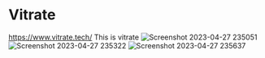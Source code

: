 # Vitrate
https://www.vitrate.tech/
This is vitrate
![Screenshot 2023-04-27 235051](https://user-images.githubusercontent.com/114430264/234958572-a149e026-3f67-478d-9a30-dcd747697e91.png)
![Screenshot 2023-04-27 235322](https://user-images.githubusercontent.com/114430264/234958592-9d28cd97-2f14-4b50-8a91-e71ed1b23363.png)
![Screenshot 2023-04-27 235637](https://user-images.githubusercontent.com/114430264/234958602-21e7d41e-4402-418b-964f-7fdcc70ab88d.png)
